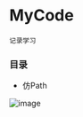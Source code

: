 # MyCode

`记录学习`

### 目录 
  - 仿Path
  
  ![image](https://github.com/gongjujun/MyCode/blob/master/Path/path.gif)
